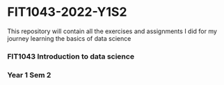# FIT1043-2022-Y1S2
This repository will contain all the exercises and assignments I did for my journey learning the basics of data science

### FIT1043 Introduction to data science
### Year 1 Sem 2
